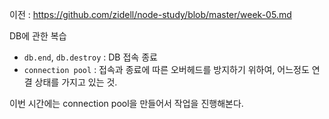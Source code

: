 이전 : https://github.com/zidell/node-study/blob/master/week-05.md

DB에 관한 복습
- `db.end`, `db.destroy` : DB 접속 종료
- `connection pool` : 접속과 종료에 따른 오버헤드를 방지하기 위하여, 어느정도 연결 상태를 가지고 있는 것.

이번 시간에는 connection pool을 만들어서 작업을 진행해본다.

